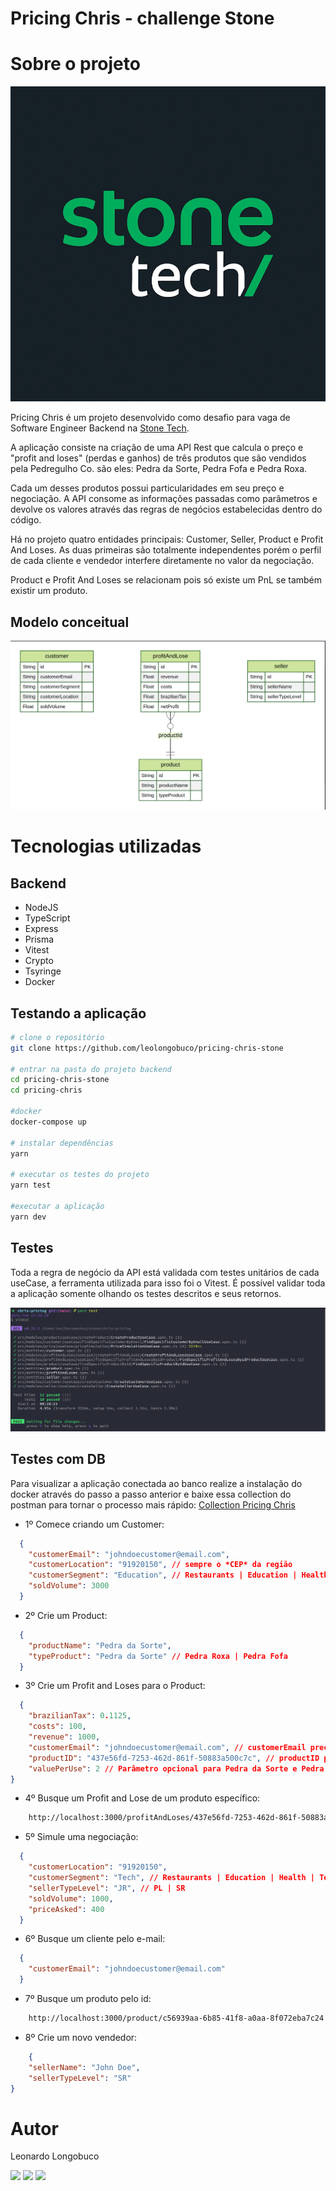 # Pricing Chris - challenge Stone

# Sobre o projeto

![STONE](https://github.com/leolongobuco/pricing-chris-stone/blob/main/github_assets/stone.jpg)

Pricing Chris é um projeto desenvolvido como desafio para vaga de Software Engineer Backend na [Stone Tech](https://www.stone.com.br/ "Site da Stone").

A aplicação consiste na criação de uma API Rest que calcula o preço e "profit and loses" (perdas e ganhos) de três produtos que são vendidos pela Pedregulho Co. são eles: Pedra da Sorte, Pedra Fofa e Pedra Roxa.

Cada um desses produtos possui particularidades em seu preço e negociação. A API consome as informações passadas como parâmetros e devolve os valores através das regras de negócios estabelecidas dentro do código.

Há no projeto quatro entidades principais: Customer, Seller, Product e Profit And Loses. As duas primeiras são totalmente independentes porém o perfil de cada cliente e vendedor interfere diretamente no valor da negociação.

Product e Profit And Loses se relacionam pois só existe um PnL se também existir um produto.

## Modelo conceitual

![Modelo Conceitual](https://github.com/leolongobuco/pricing-chris-stone/blob/main/github_assets/erd-pricing-chris.png)

# Tecnologias utilizadas

## Backend

- NodeJS
- TypeScript
- Express
- Prisma
- Vitest
- Crypto
- Tsyringe
- Docker

## Testando a aplicação

```bash
# clone o repositório
git clone https://github.com/leolongobuco/pricing-chris-stone

# entrar na pasta do projeto backend
cd pricing-chris-stone
cd pricing-chris

#docker
docker-compose up

# instalar dependências
yarn

# executar os testes do projeto
yarn test

#executar a aplicação
yarn dev
```

## Testes

Toda a regra de negócio da API está validada com testes unitários de cada useCase, a ferramenta utilizada para isso foi o Vitest.
É possível validar toda a aplicação somente olhando os testes descritos e seus retornos.

![Testes da Aplicação](https://github.com/leolongobuco/pricing-chris-stone/blob/main/github_assets/testes-app.png)

## Testes com DB

Para visualizar a aplicação conectada ao banco realize a instalação do docker através do passo a passo anterior e baixe essa collection do postman para tornar o processo mais rápido:
[Collection Pricing Chris](https://www.getpostman.com/collections/2dbe3a478c9e1327bccb "Collection da Aplicação")

- 1º Comece criando um Customer:

```JSON
  {
    "customerEmail": "johndoecustomer@email.com",
    "customerLocation": "91920150", // sempre o *CEP* da região
    "customerSegment": "Education", // Restaurants | Education | Health | Tech | Clothing | Real State | Personal Services | Entertainment
    "soldVolume": 3000
  }
```

- 2º Crie um Product:

```JSON
  {
    "productName": "Pedra da Sorte",
    "typeProduct": "Pedra da Sorte" // Pedra Roxa | Pedra Fofa
  }
```

- 3º Crie um Profit and Loses para o Product:

```JSON
  {
    "brazilianTax": 0.1125,
    "costs": 100,
    "revenue": 1000,
    "customerEmail": "johndoecustomer@email.com", // customerEmail precisa ser de um cliente existente
    "productID": "437e56fd-7253-462d-861f-50883a500c7c", // productID precisa ser de um produto existente
    "valuePerUse": 2 // Parâmetro opcional para Pedra da Sorte e Pedra Roxa
}
```

- 4º Busque um Profit and Lose de um produto específico:

```bash
    http://localhost:3000/profitAndLoses/437e56fd-7253-462d-861f-50883a500c7c

```

- 5º Simule uma negociação:

```JSON
  {
    "customerLocation": "91920150",
    "customerSegment": "Tech", // Restaurants | Education | Health | Tech | Clothing | Real State | Personal Services | Entertainment
    "sellerTypeLevel": "JR", // PL | SR
    "soldVolume": 1000,
    "priceAsked": 400
  }
```

- 6º Busque um cliente pelo e-mail:

```JSON
  {
    "customerEmail": "johndoecustomer@email.com"
  }

```

- 7º Busque um produto pelo id:

```bash
    http://localhost:3000/product/c56939aa-6b85-41f8-a0aa-8f072eba7c24

```

- 8º Crie um novo vendedor:

```JSON
    {
    "sellerName": "John Doe",
    "sellerTypeLevel": "SR"
}
```

# Autor

Leonardo Longobuco

<div>
  <a href="https://www.linkedin.com/in/leonardo-longobuco-988237176/" target="_blank"
    ><img
      src="https://img.shields.io/badge/-LinkedIn-%230077B5?style=for-the-badge&logo=linkedin&logoColor=white"
      target="_blank"
  /></a>
  <a href="mailto:longobucoleonardo@gmail.com"
    ><img
      src="https://img.shields.io/badge/Gmail-D14836?style=for-the-badge&logo=gmail&logoColor=white"
      target="_blank"
  /></a>
 <a href="https://app.rocketseat.com.br/me/leonardo-martins"
    ><img
      src="https://img.shields.io/badge/-ROCKETSEAT-blueviolet?style=for-the-badge"
      target="_blank"
  /></a>
</div>
